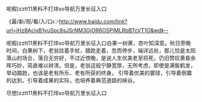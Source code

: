 呢暇)zztt11黑料不打烊so导航万里长征入口

《最/新/观/看/入/口👉http://www.baidu.com/link?url=jHz8AcivB1yuSpc8sJSrNM3GjOR6OSPiMLRbBTcVT1O&wd》--

呢暇)zztt11黑料不打烊so导航万里长征入口白果一树黄，杏叶知深意。秋日旁晚时间，白果树下，老翁拄着手杖，踉跄走着，忽而停步，端详远处，那儿恰是太阳落山的场合，落日无穷好，不过近傍晚，是说人生优美老至将死，仍旧赞叹黄昏余晖巧妙，简直难以辨清，但是，老翁这般宁静宽厚，无所考虑，即使是满鬓鹤发，举动踉跄，也该是老有所乐、老有所获的终身。
引导着优美的寰球，引导着倒霉的达到，引导着成果的实际，也培养着典范道路的峡谷。





尽想)zztt11黑料不打烊so导航万里长征入口
